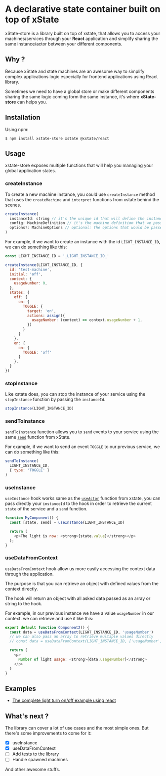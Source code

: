 # A declarative state container built on top of xState

xState-store is a library built on top of xstate, that allows you to access your machines/services through your **React** application and simplify sharing the same instance/actor between your different components.

## Why ?

Because xState and state machines are an awesome way to simplify complex applications logic especially for frontend applications using React library.

Sometimes we need to have a global store or make different components sharing the same logic coming form the same instance, it's where **xState-store** can helps you.

## Installation

Using npm:

```
$ npm install xstate-store xstate @xstate/react
```

## Usage

xstate-store exposes multiple functions that will help you managing your global application states.

### createInstance

To create a new machine instance, you could use `createInstance` method that uses the `createMachine` and `interpret` functions from xstate behind the scenes.

```js
createInstance(
  instanceId: string // it's the unique id that will define the instance and helps us accessing it through the application
  config: MachineDefinition // it's the machine definition that we pass to `createMachine` in xstate
  options?: MachineOptions // optional: the options that would be passed to the xstate `createMachine` function
)
```

For example, if we want to create an instance with the id `LIGHT_INSTANCE_ID`, we can do something like this:

```js
const LIGHT_INSTANCE_ID = '_LIGHT_INSTANCE_ID_'

createInstance(LIGHT_INSTANCE_ID, {
  id: 'test-machine',
  initial: 'off',
  context: {
    usageNumber: 0,
  },
  states: {
    off: {
      on: {
        TOGGLE: {
          target: 'on',
          actions: assign({
            usageNumber: (context) => context.usageNumber + 1,
          })
        }
      }
    },
    on: {
      on: {
        TOGGLE: 'off'
      }
    },
  }
})
```

### stopInstance

Like xstate does, you can stop the instance of your service using the `stopInstance` function by passing the `instanceId`.

```js
stopInstance(LIGHT_INSTANCE_ID)
```

### sendToInstance

`sendToInstance` function allows you to `send` events to your service using the same [`send`](https://xstate.js.org/docs/guides/events.html#sending-events) function from xState.

For example, if we want to send an event `TOGGLE` to our previous service, we can do something like this:

```js
sendToInstance(
  LIGHT_INSTANCE_ID,
  { type: 'TOGGLE' }
)
```

### useInstance
`useInstance` hook works same as the [`useActor`](https://xstate.js.org/docs/packages/xstate-react/#useactor-actor-getsnapshot) function from xstate, you can pass directly your `instanceId` to the hook in order to retrieve the current `state` of the service and a `send` function.

```js
function MyComponent() {
  const [state, send] = useInstance(LIGHT_INSTANCE_ID)

  return (
    <p>The light is now: <strong>{state.value}</strong></p>
  );
}
```

### useDataFromContext
`useDataFromContext` hook allow us more easily accessing the context data through the application.

The purpose is that you can retrieve an object with defined values from the context directly.

The hook will return an object with all asked data passed as an array or string to the hook.

For example, in our previous instance we have a value `usageNumber` in our context. we can retrieve and use it like this:


```js
export default function Component2() {
  const data = useDataFromContext(LIGHT_INSTANCE_ID, 'usageNumber')
  // we can also pass an array to retrieve multiple values directly
  // const data = useDataFromContext(LIGHT_INSTANCE_ID, ['usageNumber', 'otherData'])

  return (
    <p>
      Number of light usage: <strong>{data.usageNumber}</strong>
    </p>
  )
}
```

## Examples
- [The complete light turn on/off example using react](https://github.com/moh12594/xstate-store/tree/main/example)

## What's next ?

The library can cover a lot of use cases and the most simple ones. But there's some improvements to come for it:

- [x] useInstance
- [x] useDataFromContext
- [ ] Add tests to the library
- [ ] Handle spawned machines

And other awesome stuffs.
